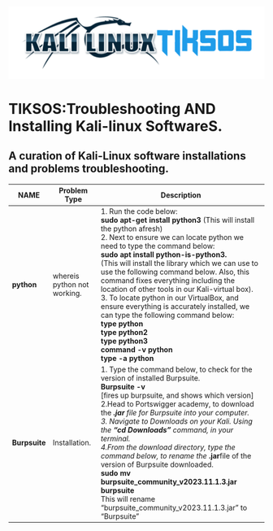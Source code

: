 <img src="https://github.com/fixitgearware/tiksos/blob/main/fixitgearwaretiksosbg.png">
<h1>TIKSOS:Troubleshooting AND Installing Kali-linux SoftwareS.</h1>
<h2>A curation of Kali-Linux software installations and problems troubleshooting.</h2>


|         NAME      |          Problem Type            |                           Description                                     |
|-------------------|----------------------------------|---------------------------------------------------------------------------|
|  <strong>python</strong>  |     whereis python not working.  | 1. Run the code below: <br><strong>sudo apt-get install python3</strong> (This will install the python afresh)<br> 2. Next to ensure we can locate python we need to type the command below:<br><strong>sudo apt install python-is-python3.</strong><br>(This will install the library which we can use to use the following command below. Also, this command fixes everything including the location of other tools in our Kali-virtual box).<br>3. To locate python in our VirtualBox, and ensure everything is accurately installed, we can type the following command below:<br><strong>type python</strong><br><strong>type python2</strong><br><strong>type python3</strong><br><strong>command -v python</strong><br><strong>type -a python</strong>|
|  <strong>Burpsuite</strong>  |    Installation.  | 1. Type the command below, to check for the version of installed Burpsuite.<br><strong>Burpsuite -v</strong><br>[fires up burpsuite, and shows which version]<br> 2.Head to Portswigger academy, to download the <strong>*.jar</strong> file for Burpsuite into your computer.<br>3. Navigate to Downloads on your Kali.  Using the <strong>“cd Downloads”</strong> command, in your terminal.<br>4.From the download directory, type the command below, to rename the <strong>*.jar</strong>file of the version of Burpsuite downloaded. <br><strong> sudo mv burpsuite_community_v2023.11.1.3.jar burpsuite</strong><br> This will rename “burpsuite_community_v2023.11.1.3.jar” to “Burpsuite”|
               


